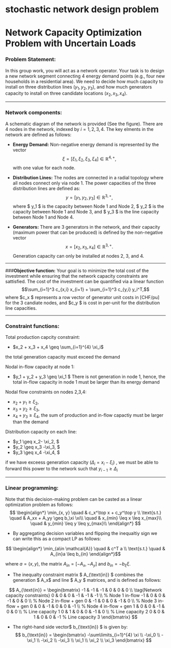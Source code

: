 # stochastic network design problem



# **Network Capacity Optimization Problem with Uncertain Loads**

### **Problem Statement:**

In this group work, you will act as a network operator. Your task is to design a new network segment connecting 4 energy demand points (e.g., four new households in a residential area). We need to decide how much capacity to install on three distribution lines ($y_1, y_2, y_3$), and how much generators capacity to install on three candidate locations ($x_2,x_3,x_4$).

----

### **Network components:**

A schematic diagram of the network is provided (See the figure). There are 4 nodes in the network, indexed by $i=1,2,3,4$. The key elments in the network are defined as follows:

- **Energy Demand:** Non-negative energy demand is represented by the vector  
$$\xi = [\xi_1,\xi_2,\xi_3,\xi_4] \in \mathbb{R}^{4,+} ,$$ with one value for each node.



- **Distribution Lines:** The nodes are connected in a radial topology where all nodes connect only via node 1. The power capacities of the three distribution lines are defined as:
$$y = [y_1,y_2,y_3] \in \mathbb{R}^{3,+},$$
where $ y_1 $ is the capacity between Node 1 and Node 2, $ y_2 $ is the capacity between Node 1 and Node 3, and $ y_3 $ is the line capacity between Node 1 and Node 4.




- **Generators:** There are 3 generators in the network, and their capacity (maximum power that can be produced) is defined by the non-negative vector
$$x = [x_2,x_3,x_4]\in \mathbb{R}^{3,+}.$$
Generation capacity can only be installed at nodes 2, 3, and 4.


----

###**Objective function:**
Your goal is to minimize the total cost of the investment while ensuring that the network capacity constraints are sattisfied. The cost of the investment can be quantified via a linear function $$\sum_{i=1}^3 c_{x,i} x_{i+1} + \sum_{i=1}^3 c_{y,i} y_i^T,$$ where $c_x $ represents a row vector of generator unit costs in [CHF/pu] for the 3 candiate nodes, and $c_y $ is cost in per-unit for the distribution line capacities.

----

### **Constraint functions:**

Total production capcity constraint:
* $x_2 + x_3 + x_4 \geq \sum_{i=1}^{4} \xi_i$

the total generation capacity must exceed the demand


Nodal in-flow capacity at node 1:
* $y_1 + y_2 + y_3 \geq \xi_1 $
There is not generation in node 1, hence, the total in-flow capacity in node 1 must be larger than its energy demand

Nodal flow constraints on nodes 2,3,4:
* $x_2 + y_1 \geq \xi_2,$
* $x_3 + y_2 \geq \xi_3,$
* $x_4 + y_3 \geq \xi_4,$
the sum of production and in-flow capactiy must be larger than the demand


Distribution capacity on each line:
* $y_1 \geq  x_2- \xi_2, $
* $y_2 \geq  x_3 -\xi_3, $
* $y_3 \geq  x_4 -\xi_4, $

if we have exceess generation capacity ($\Delta_i = x_i - \xi_i$) , we must be able to forward this power to the network such that $y_{i-1} \geq \Delta_i$

----

### **Linear programming:**


Note that this decision-making problem can be casted as a linear optimization problem as follows:
$$
\begin{align*}
\min_{x, y} \quad & c_x^\top x + c_y^\top y \\
\text{s.t.} \quad & A_xx  + A_yy \geq b_\xi \xi\\
 \quad & x_{min} \leq x  \leq x_{max}\\
  \quad & y_{min} \leq y  \leq y_{max}\\
\end{align*}
$$

* By aggregating decision variables and flipping the inequaltiy sign we can write this as a compact LP as follows:

$$
\begin{align*}
\min_{a\in \mathcal{A}} \quad & c^T a \\
\text{s.t.} \quad & A_{in}a \leq b_{in}
\end{align*}$$

where $a=(x,y)$, the matrix $A_{in} = [-A_x, -A_y]$ and $b_{in} = -b_\xi \xi$.


* The inequalty constraint matrix $ A_{\text{in}} $ combines the generation $ A_x$ and line $ A_y $ matrices, and is defined as follows:

$$ 
A_{\text{in}} =
\begin{bmatrix}
-1 & -1 & -1 & 0 & 0 & 0 \\    \tag{Network capacity constraints}
0 & 0 & 0 & -1 & -1 & -1 \\   %  Node 1 in-flow
-1 & 0 & 0 & -1 & 0 & 0 \\    % Node 2 in-flow + gen  
0 & -1 & 0 & 0 & -1 & 0 \\    % Node 3 in-flow + gen  
0 & 0 & -1 & 0 & 0 & -1 \\    % Node 4 in-flow + gen  
1 & 0 & 0 & -1 & 0 & 0 \\   % Line capacity 1  
0 & 1 & 0 & 0 & -1 & 0 \\   % Line capacity 2  
0 & 0 & 1 & 0 & 0 & -1      % Line capacity 3  
\end{bmatrix}
$$


* The right-hand side vector$ b_{\text{in}} $ is given by:
$$
b_{\text{in}} =
\begin{bmatrix}
-\sum\limits_{i=1}^{4} \xi \\
-\xi_0 \\
-\xi_1 \\
-\xi_2 \\
-\xi_3 \\
\xi_1 \\
\xi_2 \\
\xi_3
\end{bmatrix}
$$

